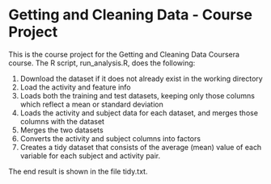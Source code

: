 # Getting and Cleaning Data - Course Project

This is the course project for the Getting and Cleaning Data Coursera course. The R script, run_analysis.R, does the following:

1. Download the dataset if it does not already exist in the working directory
1. Load the activity and feature info
1. Loads both the training and test datasets, keeping only those columns which reflect a mean or standard deviation
1. Loads the activity and subject data for each dataset, and merges those columns with the dataset
1. Merges the two datasets
1. Converts the activity and subject columns into factors
1. Creates a tidy dataset that consists of the average (mean) value of each variable for each subject and activity pair.

The end result is shown in the file tidy.txt.
